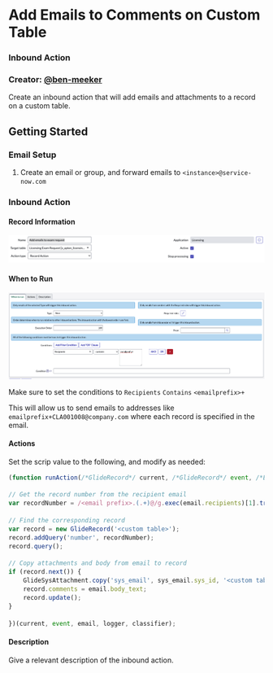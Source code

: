 # Add Emails to Comments on Custom Table

### Inbound Action

### Creator: [@ben-meeker](https://github.com/ben-meeker)

Create an inbound action that will add emails and attachments to a record on a custom table.

## Getting Started

### Email Setup

1. Create an email or group, and forward emails to `<instance>@service-now.com`

### Inbound Action

#### Record Information

![Record Information](record_information.png "Record Information")

#### When to Run

![When to Run](when_to_run.png "When to Run")

Make sure to set the conditions to `Recipients` `Contains` `<emailprefix>+`

This will allow us to send emails to addresses like `emailprefix+CLA001008@company.com` where each record is specified in the email.

#### Actions

Set the scrip value to the following, and modify as needed:

```javascript
(function runAction(/*GlideRecord*/ current, /*GlideRecord*/ event, /*EmailWrapper*/ email, /*ScopedEmailLogger*/ logger, /*EmailClassifier*/ classifier) {

// Get the record number from the recipient email
var recordNumber = /<email prefix>.(.+)@/g.exec(email.recipients)[1].trim();

// Find the corresponding record
var record = new GlideRecord('<custom table>');
record.addQuery('number', recordNumber);
record.query();

// Copy attachments and body from email to record
if (record.next()) {
	GlideSysAttachment.copy('sys_email', sys_email.sys_id, '<custom table>', record.sys_id);
	record.comments = email.body_text;
	record.update();
}

})(current, event, email, logger, classifier);
```

#### Description

Give a relevant description of the inbound action.
